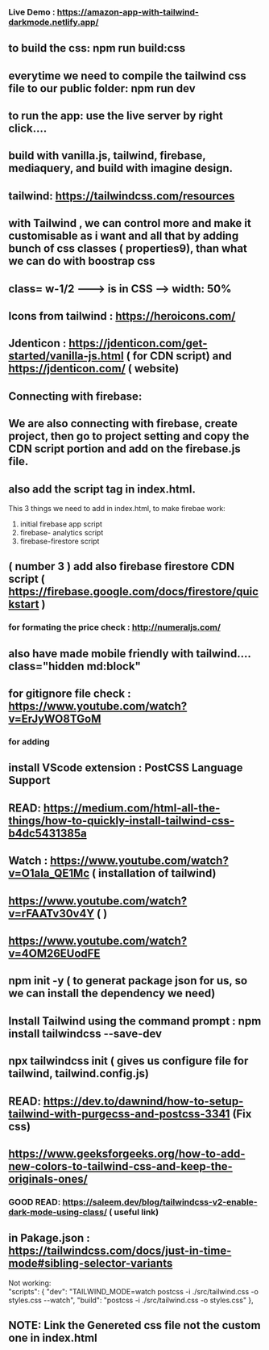 ### Live Demo : https://amazon-app-with-tailwind-darkmode.netlify.app/

## to build the css: npm run build:css

## everytime we need to compile the tailwind css file to our public folder: npm run dev

## to run the app: use the live server by right click....

## build with vanilla.js, tailwind, firebase, mediaquery, and build with imagine design.

## tailwind: https://tailwindcss.com/resources

## with Tailwind , we can control more and make it customisable as i want and all that by adding bunch of css classes ( properties9), than what we can do with boostrap css

## class= w-1/2 ---> is in CSS --> width: 50%

## Icons from tailwind : https://heroicons.com/

## Jdenticon : https://jdenticon.com/get-started/vanilla-js.html ( for CDN script) and https://jdenticon.com/ ( website)

## Connecting with firebase:

## We are also connecting with firebase, create project, then go to project setting and copy the CDN script portion and add on the firebase.js file.

## also add the script tag in index.html.

This 3 things we need to add in index.html, to make firebae work:

1. initial firebase app script
2. firebase- analytics script
3. firebase-firestore script

## ( number 3 ) add also firebase firestore CDN script ( https://firebase.google.com/docs/firestore/quickstart )

### for formating the price check : http://numeraljs.com/

## also have made mobile friendly with tailwind.... class="hidden md:block"

## for gitignore file check : https://www.youtube.com/watch?v=ErJyWO8TGoM

### for adding <!-- Dark Mode -->

## install VScode extension : PostCSS Language Support

## READ: https://medium.com/html-all-the-things/how-to-quickly-install-tailwind-css-b4dc5431385a

## Watch : https://www.youtube.com/watch?v=O1aIa_QE1Mc ( installation of tailwind)

## https://www.youtube.com/watch?v=rFAATv30v4Y ( <!-- dark mode -->)

## https://www.youtube.com/watch?v=4OM26EUodFE

## npm init -y ( to generat package json for us, so we can install the dependency we need)

## Install Tailwind using the command prompt : npm install tailwindcss --save-dev

## npx tailwindcss init ( gives us configure file for tailwind, tailwind.config.js)

## READ: https://dev.to/dawnind/how-to-setup-tailwind-with-purgecss-and-postcss-3341 (Fix css)

## https://www.geeksforgeeks.org/how-to-add-new-colors-to-tailwind-css-and-keep-the-originals-ones/

### GOOD READ: https://saleem.dev/blog/tailwindcss-v2-enable-dark-mode-using-class/ ( useful link)

## in Pakage.json : https://tailwindcss.com/docs/just-in-time-mode#sibling-selector-variants

Not working:  
"scripts": {
"dev": "TAILWIND_MODE=watch postcss -i ./src/tailwind.css -o styles.css --watch",
"build": "postcss -i ./src/tailwind.css -o styles.css"
},

## NOTE: Link the Genereted css file not the custom one in index.html
